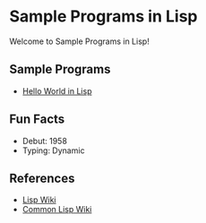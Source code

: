 # Sample Programs in Lisp

Welcome to Sample Programs in Lisp!

## Sample Programs

- [Hello World in Lisp](https://therenegadecoder.com/code/hello-world-in-lisp/)

## Fun Facts

- Debut: 1958
- Typing: Dynamic

## References

- [Lisp Wiki](https://en.wikipedia.org/wiki/Lisp_(programming_language))
- [Common Lisp Wiki](https://en.wikipedia.org/wiki/Common_Lisp)
